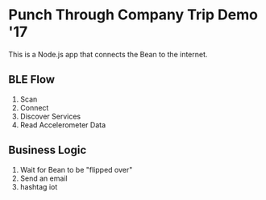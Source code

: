 # Punch Through Company Trip Demo '17

This is a Node.js app that connects the Bean to the internet.

## BLE Flow

1. Scan
2. Connect
3. Discover Services
4. Read Accelerometer Data

## Business Logic

1. Wait for Bean to be "flipped over"
2. Send an email
3. hashtag iot
